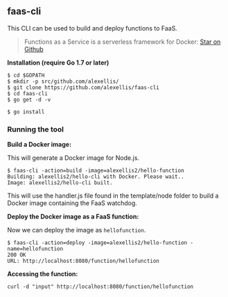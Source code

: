 ## faas-cli

This CLI can be used to build and deploy functions to FaaS.

> Functions as a Service is a serverless framework for Docker: [Star on Github](https://github.com/alexellis/faas)

**Installation (require Go 1.7 or later)**

```
$ cd $GOPATH
$ mkdir -p src/github.com/alexellis/
$ git clone https://github.com/alexellis/faas-cli
$ cd faas-cli
$ go get -d -v

$ go install
```

### Running the tool

**Build a Docker image:**

This will generate a Docker image for Node.js.

```
$ faas-cli -action=build -image=alexellis2/hello-function
Building: alexellis2/hello-cli with Docker. Please wait..
Image: alexellis2/hello-cli built.
```

This will use the handler.js file found in the template/node folder to build a Docker image containing the FaaS watchdog.

**Deploy the Docker image as a FaaS function:**

Now we can deploy the image as `hellofunction`.

```
$ faas-cli -action=deploy -image=alexellis2/hello-function -name=hellofunction
200 OK
URL: http://localhost:8080/function/hellofunction
```

**Accessing the function:**

```
curl -d "input" http://localhost:8080/function/hellofunction
```
